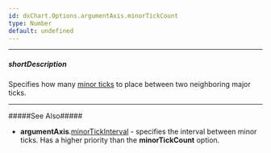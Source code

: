 ```yaml
---
id: dxChart.Options.argumentAxis.minorTickCount
type: Number
default: undefined
---
```

---
##### shortDescription
Specifies how many [minor ticks](/api-reference/20%20Data%20Visualization%20Widgets/dxChart/1%20Configuration/commonAxisSettings/minorTick '/Documentation/ApiReference/UI_Components/dxChart/Configuration/argumentAxis/minorTick/') to place between two neighboring major ticks.

---
#####See Also#####
- **argumentAxis**.[minorTickInterval](/api-reference/20%20Data%20Visualization%20Widgets/dxChart/1%20Configuration/argumentAxis/minorTickInterval '/Documentation/ApiReference/UI_Components/dxChart/Configuration/argumentAxis/minorTickInterval/') - specifies the interval between minor ticks. Has a higher priority than the **minorTickCount** option.